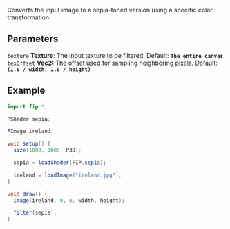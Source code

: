 Converts the input image to a sepia-toned version using a specific color transformation.

## Parameters
`texture` **Texture**: The input texture to be filtered. Default: **`The entire canvas`**
<br>
`texOffset` **Vec2:** The offset used for sampling neighboring pixels. Default: **`(1.0 / width, 1.0 / height)`**

## Example
```java
import fip.*;

PShader sepia;

PImage ireland;

void setup() {
  size(1000, 1000, P3D);

  sepia = loadShader(FIP.sepia);

  ireland = loadImage("ireland.jpg");
}

void draw() {
  image(ireland, 0, 0, width, height);

  filter(sepia);
}

```